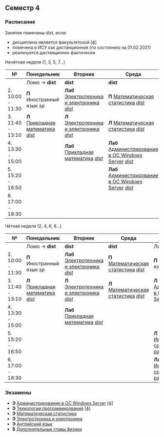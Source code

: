 
## Семестр 4

### Расписание

Занятия помечены *dist*, если:
* дисциплина является факультетской [ф]
* помечена в ИСУ как дистанционная (по состоянию на 01.02.2021)
* реализуется дистанционно фактически

Нечётная неделя (1, 3, 5, 7...)

|№| Понедельник | Вторник | Среда | Четверг | Пятница | Суббота |
| ----- | ------ |------ |------ |------ |------ |------ |
| | Ломо -> **dist** | **dist** | **dist** | Ломо -> **dist** | Биржа | **dist**|
| 2. 10:00 - 11:30| **П** Иностранный язык *sp* | **Лаб** [Электротехника и электроника](Subjects/ElectricalAndElectronics.md) [*dist*]() | **П** [Математическая статистика](Subjects/MathematicalStatistics.md) [*dist*]() | **П** Иностранный язык *sp* |  | |
| 3. 11:40 - 13:10| **Л** [Прикладная математика](Subjects/AppliedMathematics.md) [*dist*]() | **Л** [Электротехника и электроника](Subjects/ElectricalAndElectronics.md) [*dist*]() | **Л** [Математическая статистика](Subjects/MathematicalStatistics.md) [*dist*]() | **Л** [Администрирование в ОС Windows Server](Subjects/WindowsServerAdministration.md) [*dist*]() | **Л** [Дополнительные главы физики](Subjects/Physics.md) *550* | **Лаб** [Технологии программирования](Subjects/ProgrammingTechnology.md) [*dist*]() |
| 4. 13:30 - 15:00|  | **Лаб** [Прикладная математика](Subjects/AppliedMathematics.md) [*dist*]() | **Лаб** [Администрирование в ОС Windows Server](Subjects/WindowsServerAdministration.md) [*dist*]() | | **П** [Дополнительные главы физики](Subjects/Physics.md) *545* | **Л** [Технологии программирования](Subjects/ProgrammingTechnology.md) [*dist*]() |
| 5. 15:20 - 16:50 | | | **Лаб** [Администрирование в ОС Windows Server](Subjects/WindowsServerAdministration.md) [*dist*]() | **Лаб** [Инструментальные средства разработки ПО](Subjects/SoftwareTools.md) [*dist*]() | | |
| 6. 17:00 - 18:30 | | | | **Лаб** [Инструментальные средства разработки ПО](Subjects/SoftwareTools.md) [*dist*]() | | |


Чётная неделя (2, 4, 6, 8...)

|№| Понедельник | Вторник | Среда | Четверг | Пятница | Суббота |
| ----- | ------ |------ |------ |------ |------ |------ |
| | Ломо -> **dist** | **dist** | **dist** | Ломо -> **dist** | Биржа | **dist**|
| 2. 10:00 - 11:30| **П** Иностранный язык *sp* | **Лаб** [Электротехника и электроника](Subjects/ElectricalAndElectronics.md) [*dist*]() | **П** [Математическая статистика](Subjects/MathematicalStatistics.md) [*dist*]() | **П** Иностранный язык *sp* |  | |
| 3. 11:40 - 13:10| **Л** [Прикладная математика](Subjects/AppliedMathematics.md) [*dist*]() | **Л** [Электротехника и электроника](Subjects/ElectricalAndElectronics.md) [*dist*]() | **Л** [Математическая статистика](Subjects/MathematicalStatistics.md) [*dist*]() | **Л** [Администрирование в ОС Windows Server](Subjects/WindowsServerAdministration.md) [*dist*]() | **Л** [Дополнительные главы физики](Subjects/Physics.md) *550* | **Лаб** [Технологии программирования](Subjects/ProgrammingTechnology.md) [*dist*]() |
| 4. 13:30 - 15:00|  | **Лаб** [Прикладная математика](Subjects/AppliedMathematics.md) [*dist*]() | | | **П** [Дополнительные главы физики](Subjects/Physics.md) *545* | **Л** [Технологии программирования](Subjects/ProgrammingTechnology.md) [*dist*]() |
| 5. 15:20 - 16:50 | | | | **Л** [Инструментальные средства разработки ПО](Subjects/SoftwareTools.md) [*dist*]()| | |
| 6. 17:00 - 18:30 | | | | **Лаб** [Инструментальные средства разработки ПО](Subjects/SoftwareTools.md) [*dist*]()| | |



### Экзамены

* **Э** [Администрирование в ОС Windows Server](Subjects/WindowsServerAdministration.md) [ф]
* **Э** [Технологии программирования](Subjects/ProgrammingTechnology.md) [ф]
* **Э** [Математическая статистика](Subjects/MathematicalStatistics.md)
* **Э** [Электротехника и электроника](Subjects/ElectricalAndElectronics.md)
* **Э** [Английский язык](https://vk.cc/ak65kn)
* **$** [Дополнительные главы физики](Subjects/Physics.md)
